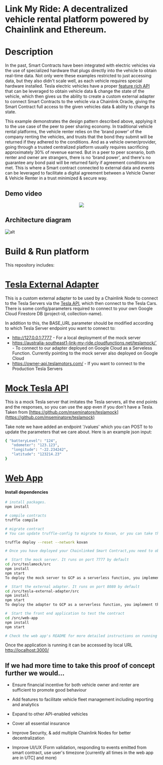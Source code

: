 # Link My Ride: A decentralized vehicle rental platform powered by Chainlink and Ethereum.

# Description

In the past, Smart Contracts have been integrated with electric vehicles via the use of specialized hardware that plugs directly into the vehicle to obtain real-time data. Not only were these examples restricted to just accessing data, but they also didn't scale well, as each vehicle requires special hardware installed. Tesla electric vehicles have a proper [feature rich API](https://www.teslaapi.io/) that can be leveraged to obtain vehicle data & change the state of the vehicle, which then gives us the ability to create a custom external adapter to connect Smart Contracts to the vehicle via a Chainlink Oracle, giving the Smart Contract full access to the given vehicles data & ability to change its state.

This example demonstrates the design pattern described above, applying it to the use case of the peer to peer sharing economy. In traditional vehicle rental platforms, the vehicle renter relies on the 'brand power' of the company renting the vehicles, and trusts that the bond they submit will be returned if they adhered to the conditions. And as a vehicle owner/provider, going through a trusted centralized platform usually requires sacrificing approximately 30% of revenue earned. But in a peer to peer scenario, both renter and owner are strangers, there is no 'brand power', and there's no guarantee any bond paid will be returned fairly if agreement conditions are met. This is where a Smart contract connected to external data and events can be leveraged to facilitate a digital agreement between a Vehicle Owner & Vehicle Renter in a trust minimized & secure way.


## Demo video

<p align="center">
   <a target="_blank" href="https://youtu.be/yFnXwSGstus">
    <img src="https://github.com/pappas999/Link-My-Ride/blob/master/src/web-app/public/youtubeprev.png"/>
   </a>
</p>

## Architecture diagram
![alt](https://github.com/pappas999/Link-My-Ride/blob/master/src/web-app/public/Link-My-Ride-architecture.png)

# Build & Run platform
This repository includes:

# [Tesla External Adapter](https://github.com/pappas999/Link-My-Ride/tree/master/src/Tesla-External-Adapter)
This is a custom external adapter to be used by a Chainlink Node to connect to the Tesla Servers via the [Tesla API](https://www.teslaapi.io/), which then connect to the Tesla Cars. There is some config/parameters required to connect to your own Google Cloud Firestore DB (project-id, collection-name). 

In addition to this, the BASE_URL parameter should be modified according to which Tesla Server endpoint you want to connect to:
- http://127.0.0.1:7777 - For a local deployment of the mock server
- https://australia-southeast1-link-my-ride.cloudfunctions.net/teslamock/` - To connect to our adapter deployed on Google Cloud as a Serveless Function. Currently pointing to the mock server also deployed on Google Cloud
- https://owner-api.teslamotors.com/ - If you want to connect to the Production Tesla Servers

# [Mock Tesla API](https://github.com/pappas999/Link-My-Ride/tree/master/src/Teslamock)
This is a mock Tesla server that imitates the Tesla servers, all the end points and the responses, so you can use the app even if you don't have a Tesla. Taken from [https://github.com/mseminatore/teslamock](https://github.com/mseminatore/teslamock)

Take note we have added an endpoint '/values' which you can POST to to update the parameters that we care about. Here is an example json input:
```sh
{ "batteryLevel": "124",
   "odometer": "123.123",
   "longitude": "-22.234242",
   "latitude": "123214.23" 
}
```
# [Web App](https://github.com/pappas999/Link-My-Ride/tree/master/src/web-app)

#### Install dependencies

```sh
# install packages. 
npm install

# compile contracts
truffle compile

# migrate contract
# You can update truffle-config to migrate to Kovan, or you can take the Solidity, paste directly into Remix, change the imports to be the remix ones and deploy/run from there

truffle deploy --reset --network kovan

# Once you have deployed your Chainlinked Smart Contract,you need to obtain the contract public address, and put it in the contract.json file located in /src/web-app/src/features/web3/. You also need to fund it with enough LINK to send 1 LINK for each Rental Agreement created.

#  Start the mock server. It runs on port 7777 by default
cd /src/teslamock/src
npm install
npm start
To deploy the mock server to GCP as a serverless function, you implement the 'app' function

#  Start the external adapter. It runs on port 8080 by default
cd /src/tesla-external-adapter/src
npm install
npm start
To deploy the adapter to GCP as a serverless function, you implement the 'gcpservice' function

#  Start the front end application to test the contract
cd /src/web-app
npm install
npm start

# Check the web app's README for more detailed instructions on running it
```

Once the application is running it can be accessed by local URL <a href="http://localhost:3000/">http://localhost:3000/</a>

## If we had more time to take this proof of concept further we would...

- Ensure financial incentive for both vehicle owner and renter are sufficient to promote good behaviour

- Add features to facilitate vehicle fleet management including reporting and analytics

- Expand to other API-enabled vehicles

- Cover all essential insurance

- Improve Security, & add multiple Chainlink Nodes for better decentralization

- Improve UI/UX (Form validation, responding to events emitted from smart contract, use user's timezone [currently all times in the web app are in UTC] and more)

